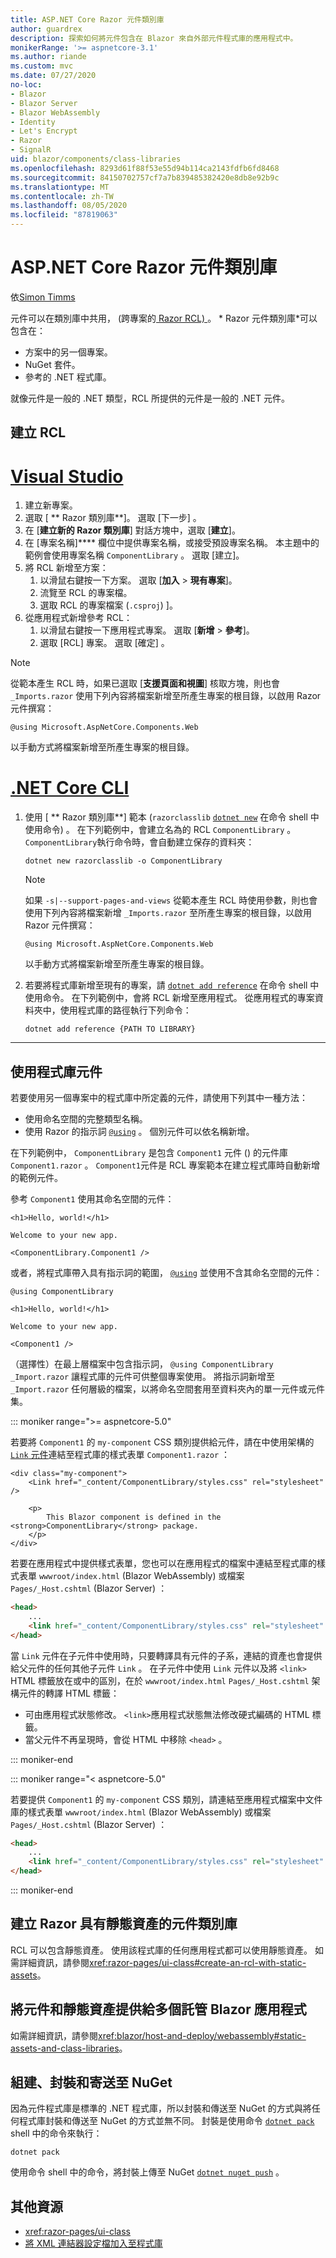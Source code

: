 ```yaml
---
title: ASP.NET Core Razor 元件類別庫
author: guardrex
description: 探索如何將元件包含在 Blazor 來自外部元件程式庫的應用程式中。
monikerRange: '>= aspnetcore-3.1'
ms.author: riande
ms.custom: mvc
ms.date: 07/27/2020
no-loc:
- Blazor
- Blazor Server
- Blazor WebAssembly
- Identity
- Let's Encrypt
- Razor
- SignalR
uid: blazor/components/class-libraries
ms.openlocfilehash: 8293d61f88f53e55d94b114ca2143fdfb6fd8468
ms.sourcegitcommit: 84150702757cf7a7b839485382420e8db8e92b9c
ms.translationtype: MT
ms.contentlocale: zh-TW
ms.lasthandoff: 08/05/2020
ms.locfileid: "87819063"
---
```

# <a name="aspnet-core-no-locrazor-components-class-libraries"></a>ASP.NET Core Razor 元件類別庫

依[Simon Timms](https://github.com/stimms)

元件可以在類別庫中共用， (跨專案的[ Razor RCL) ](xref:razor-pages/ui-class) 。 * Razor 元件類別庫*可以包含在：

* 方案中的另一個專案。
* NuGet 套件。
* 參考的 .NET 程式庫。

就像元件是一般的 .NET 類型，RCL 所提供的元件是一般的 .NET 元件。

## <a name="create-an-rcl"></a>建立 RCL

# <a name="visual-studio"></a>[Visual Studio](#tab/visual-studio)

1. 建立新專案。
1. 選取 [ ** Razor 類別庫**]。 選取 [下一步]  。
1. 在 [**建立新的 Razor 類別庫**] 對話方塊中，選取 [**建立**]。
1. 在 [專案名稱]**** 欄位中提供專案名稱，或接受預設專案名稱。 本主題中的範例會使用專案名稱 `ComponentLibrary` 。 選取 [建立]。
1. 將 RCL 新增至方案：
   1. 以滑鼠右鍵按一下方案。 選取 [**加入**  >  **現有專案**]。
   1. 流覽至 RCL 的專案檔。
   1. 選取 RCL 的專案檔案 (`.csproj`) ]。
1. 從應用程式新增參考 RCL：
   1. 以滑鼠右鍵按一下應用程式專案。 選取 [**新增**  >  **參考**]。
   1. 選取 [RCL] 專案。 選取 [確定]  。

> [!NOTE]
> 從範本產生 RCL 時，如果已選取 [**支援頁面和視圖**] 核取方塊，則也會 `_Imports.razor` 使用下列內容將檔案新增至所產生專案的根目錄，以啟用 Razor 元件撰寫：
>
> ```razor
> @using Microsoft.AspNetCore.Components.Web
> ```
>
> 以手動方式將檔案新增至所產生專案的根目錄。

# <a name="net-core-cli"></a>[.NET Core CLI](#tab/netcore-cli)

1. 使用 [ ** Razor 類別庫**] 範本 (`razorclasslib` [`dotnet new`](/dotnet/core/tools/dotnet-new) 在命令 shell 中使用命令) 。 在下列範例中，會建立名為的 RCL `ComponentLibrary` 。 `ComponentLibrary`執行命令時，會自動建立保存的資料夾：

   ```dotnetcli
   dotnet new razorclasslib -o ComponentLibrary
   ```

   > [!NOTE]
   > 如果 `-s|--support-pages-and-views` 從範本產生 RCL 時使用參數，則也會使用下列內容將檔案新增 `_Imports.razor` 至所產生專案的根目錄，以啟用 Razor 元件撰寫：
   >
   > ```razor
   > @using Microsoft.AspNetCore.Components.Web
   > ```
   >
   > 以手動方式將檔案新增至所產生專案的根目錄。

1. 若要將程式庫新增至現有的專案，請 [`dotnet add reference`](/dotnet/core/tools/dotnet-add-reference) 在命令 shell 中使用命令。 在下列範例中，會將 RCL 新增至應用程式。 從應用程式的專案資料夾中，使用程式庫的路徑執行下列命令：

   ```dotnetcli
   dotnet add reference {PATH TO LIBRARY}
   ```

---

## <a name="consume-a-library-component"></a>使用程式庫元件

若要使用另一個專案中的程式庫中所定義的元件，請使用下列其中一種方法：

* 使用命名空間的完整類型名稱。
* 使用 Razor 的指示詞 [`@using`](xref:mvc/views/razor#using) 。 個別元件可以依名稱新增。

在下列範例中， `ComponentLibrary` 是包含 `Component1` 元件 () 的元件庫 `Component1.razor` 。 `Component1`元件是 RCL 專案範本在建立程式庫時自動新增的範例元件。

參考 `Component1` 使用其命名空間的元件：

```razor
<h1>Hello, world!</h1>

Welcome to your new app.

<ComponentLibrary.Component1 />
```

或者，將程式庫帶入具有指示詞的範圍， [`@using`](xref:mvc/views/razor#using) 並使用不含其命名空間的元件：

```razor
@using ComponentLibrary

<h1>Hello, world!</h1>

Welcome to your new app.

<Component1 />
```

（選擇性）在最上層檔案中包含指示詞， `@using ComponentLibrary` `_Import.razor` 讓程式庫的元件可供整個專案使用。 將指示詞新增至 `_Import.razor` 任何層級的檔案，以將命名空間套用至資料夾內的單一元件或元件集。

::: moniker range=">= aspnetcore-5.0"

若要將 `Component1` 的 `my-component` CSS 類別提供給元件，請在中使用架構的[ `Link` 元件](xref:blazor/fundamentals/additional-scenarios#influence-html-head-tag-elements)連結至程式庫的樣式表單 `Component1.razor` ：

```razor
<div class="my-component">
    <Link href="_content/ComponentLibrary/styles.css" rel="stylesheet" />

    <p>
        This Blazor component is defined in the <strong>ComponentLibrary</strong> package.
    </p>
</div>
```

若要在應用程式中提供樣式表單，您也可以在應用程式的檔案中連結至程式庫的樣式表單 `wwwroot/index.html` (Blazor WebAssembly) 或檔案 `Pages/_Host.cshtml` (Blazor Server) ：

```html
<head>
    ...
    <link href="_content/ComponentLibrary/styles.css" rel="stylesheet" />
</head>
```

當 `Link` 元件在子元件中使用時，只要轉譯具有元件的子系，連結的資產也會提供給父元件的任何其他子元件 `Link` 。 在子元件中使用 `Link` 元件以及將 `<link>` HTML 標籤放在或中的區別，在於 `wwwroot/index.html` `Pages/_Host.cshtml` 架構元件的轉譯 HTML 標籤：

* 可由應用程式狀態修改。 `<link>`應用程式狀態無法修改硬式編碼的 HTML 標籤。
* 當父元件不再呈現時，會從 HTML 中移除 `<head>` 。

::: moniker-end

::: moniker range="< aspnetcore-5.0"

若要提供 `Component1` 的 `my-component` CSS 類別，請連結至應用程式檔案中文件庫的樣式表單 `wwwroot/index.html` (Blazor WebAssembly) 或檔案 `Pages/_Host.cshtml` (Blazor Server) ：

```html
<head>
    ...
    <link href="_content/ComponentLibrary/styles.css" rel="stylesheet" />
</head>
```

::: moniker-end

## <a name="create-a-no-locrazor-components-class-library-with-static-assets"></a>建立 Razor 具有靜態資產的元件類別庫

RCL 可以包含靜態資產。 使用該程式庫的任何應用程式都可以使用靜態資產。 如需詳細資訊，請參閱<xref:razor-pages/ui-class#create-an-rcl-with-static-assets>。

## <a name="supply-components-and-static-assets-to-multiple-hosted-no-locblazor-apps"></a>將元件和靜態資產提供給多個託管 Blazor 應用程式

如需詳細資訊，請參閱<xref:blazor/host-and-deploy/webassembly#static-assets-and-class-libraries>。

## <a name="build-pack-and-ship-to-nuget"></a>組建、封裝和寄送至 NuGet

因為元件程式庫是標準的 .NET 程式庫，所以封裝和傳送至 NuGet 的方式與將任何程式庫封裝和傳送至 NuGet 的方式並無不同。 封裝是使用命令 [`dotnet pack`](/dotnet/core/tools/dotnet-pack) shell 中的命令來執行：

```dotnetcli
dotnet pack
```

使用命令 shell 中的命令，將封裝上傳至 NuGet [`dotnet nuget push`](/dotnet/core/tools/dotnet-nuget-push) 。

## <a name="additional-resources"></a>其他資源

* <xref:razor-pages/ui-class>
* [將 XML 連結器設定檔加入至程式庫](xref:blazor/host-and-deploy/configure-linker#add-an-xml-linker-configuration-file-to-a-library)
